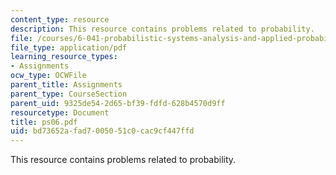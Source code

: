 ```yaml
---
content_type: resource
description: This resource contains problems related to probability.
file: /courses/6-041-probabilistic-systems-analysis-and-applied-probability-spring-2006/bd73652afad7005051c0cac9cf447ffd_ps06.pdf
file_type: application/pdf
learning_resource_types:
- Assignments
ocw_type: OCWFile
parent_title: Assignments
parent_type: CourseSection
parent_uid: 9325de54-2d65-bf39-fdfd-628b4570d9ff
resourcetype: Document
title: ps06.pdf
uid: bd73652a-fad7-0050-51c0-cac9cf447ffd
---
```

This resource contains problems related to probability.

